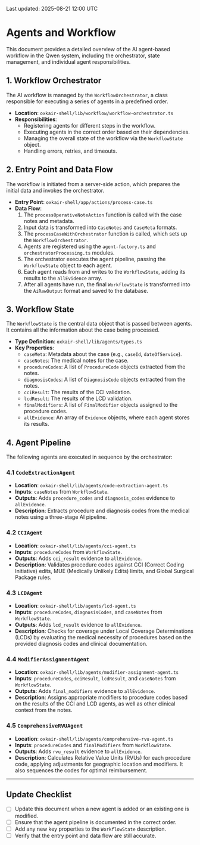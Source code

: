 
Last updated: 2025-08-21 12:00 UTC

# Agents and Workflow

This document provides a detailed overview of the AI agent-based workflow in the Qwen system, including the orchestrator, state management, and individual agent responsibilities.

## 1. Workflow Orchestrator

The AI workflow is managed by the `WorkflowOrchestrator`, a class responsible for executing a series of agents in a predefined order.

*   **Location**: `oxkair-shell/lib/workflow/workflow-orchestrator.ts`
*   **Responsibilities**:
    *   Registering agents for different steps in the workflow.
    *   Executing agents in the correct order based on their dependencies.
    *   Managing the overall state of the workflow via the `WorkflowState` object.
    *   Handling errors, retries, and timeouts.

## 2. Entry Point and Data Flow

The workflow is initiated from a server-side action, which prepares the initial data and invokes the orchestrator.

*   **Entry Point**: `oxkair-shell/app/actions/process-case.ts`
*   **Data Flow**:
    1.  The `processOperativeNoteAction` function is called with the case notes and metadata.
    2.  Input data is transformed into `CaseNotes` and `CaseMeta` formats.
    3.  The `processCaseWithOrchestrator` function is called, which sets up the `WorkflowOrchestrator`.
    4.  Agents are registered using the `agent-factory.ts` and `orchestratorProcessing.ts` modules.
    5.  The orchestrator executes the agent pipeline, passing the `WorkflowState` object to each agent.
    6.  Each agent reads from and writes to the `WorkflowState`, adding its results to the `allEvidence` array.
    7.  After all agents have run, the final `WorkflowState` is transformed into the `AiRawOutput` format and saved to the database.

## 3. Workflow State

The `WorkflowState` is the central data object that is passed between agents. It contains all the information about the case being processed.

*   **Type Definition**: `oxkair-shell/lib/agents/types.ts`
*   **Key Properties**:
    *   `caseMeta`: Metadata about the case (e.g., `caseId`, `dateOfService`).
    *   `caseNotes`: The medical notes for the case.
    *   `procedureCodes`: A list of `ProcedureCode` objects extracted from the notes.
    *   `diagnosisCodes`: A list of `DiagnosisCode` objects extracted from the notes.
    *   `cciResult`: The results of the CCI validation.
    *   `lcdResult`: The results of the LCD validation.
    *   `finalModifiers`: A list of `FinalModifier` objects assigned to the procedure codes.
    *   `allEvidence`: An array of `Evidence` objects, where each agent stores its results.

## 4. Agent Pipeline

The following agents are executed in sequence by the orchestrator:

### 4.1 `CodeExtractionAgent`

*   **Location**: `oxkair-shell/lib/agents/code-extraction-agent.ts`
*   **Inputs**: `caseNotes` from `WorkflowState`.
*   **Outputs**: Adds `procedure_codes` and `diagnosis_codes` evidence to `allEvidence`.
*   **Description**: Extracts procedure and diagnosis codes from the medical notes using a three-stage AI pipeline.

### 4.2 `CCIAgent`

*   **Location**: `oxkair-shell/lib/agents/cci-agent.ts`
*   **Inputs**: `procedureCodes` from `WorkflowState`.
*   **Outputs**: Adds `cci_result` evidence to `allEvidence`.
*   **Description**: Validates procedure codes against CCI (Correct Coding Initiative) edits, MUE (Medically Unlikely Edits) limits, and Global Surgical Package rules.

### 4.3 `LCDAgent`

*   **Location**: `oxkair-shell/lib/agents/lcd-agent.ts`
*   **Inputs**: `procedureCodes`, `diagnosisCodes`, and `caseNotes` from `WorkflowState`.
*   **Outputs**: Adds `lcd_result` evidence to `allEvidence`.
*   **Description**: Checks for coverage under Local Coverage Determinations (LCDs) by evaluating the medical necessity of procedures based on the provided diagnosis codes and clinical documentation.

### 4.4 `ModifierAssignmentAgent`

*   **Location**: `oxkair-shell/lib/agents/modifier-assignment-agent.ts`
*   **Inputs**: `procedureCodes`, `cciResult`, `lcdResult`, and `caseNotes` from `WorkflowState`.
*   **Outputs**: Adds `final_modifiers` evidence to `allEvidence`.
*   **Description**: Assigns appropriate modifiers to procedure codes based on the results of the CCI and LCD agents, as well as other clinical context from the notes.

### 4.5 `ComprehensiveRVUAgent`

*   **Location**: `oxkair-shell/lib/agents/comprehensive-rvu-agent.ts`
*   **Inputs**: `procedureCodes` and `finalModifiers` from `WorkflowState`.
*   **Outputs**: Adds `rvu_result` evidence to `allEvidence`.
*   **Description**: Calculates Relative Value Units (RVUs) for each procedure code, applying adjustments for geographic location and modifiers. It also sequences the codes for optimal reimbursement.

---

## Update Checklist

*   [ ] Update this document when a new agent is added or an existing one is modified.
*   [ ] Ensure that the agent pipeline is documented in the correct order.
*   [ ] Add any new key properties to the `WorkflowState` description.
*   [ ] Verify that the entry point and data flow are still accurate.
